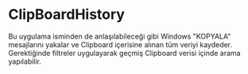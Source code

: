 # ClipBoardHistory
Bu uygulama isminden de anlaşılabileceği gibi Windows "KOPYALA" mesajlarını yakalar ve Clipboard  içerisine alınan tüm veriyi kaydeder. 
Gerektiğinde filtreler uygulayarak geçmiş Clipboard verisi içinde arama yapılabilir. 
